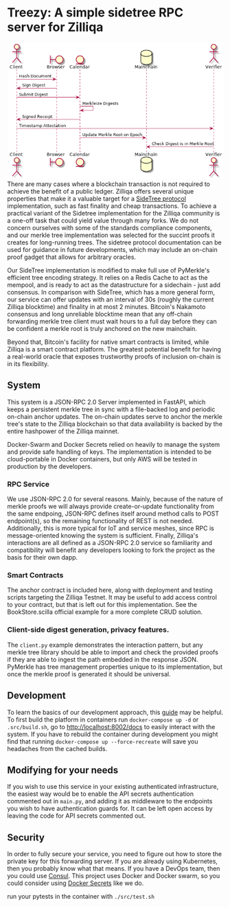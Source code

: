 # Treezy: A simple sidetree RPC server for Zilliqa 
![diagram](/docs/DT_Diagram.png)
There are many cases where a blockchain transaction is not required to achieve the benefit of a public ledger. Zilliqa offers several unique properties that make it a valuable target for a [SideTree protocol](https://github.com/decentralized-identity/sidetree/blob/master/docs/protocol.md) implementation, such as fast finality and cheap transactions. To achieve a practical variant of the Sidetree implementation for the Zilliqa community is a one-off task that could yield value through many forks. We do not concern ourselves with some of the standards compliance components, and our merkle tree implementation was selected for the succint proofs it creates for long-running trees. The sidetree protocol documentation can be used for guidance in future developments, which may include an on-chain proof gadget that allows for arbitrary oracles.

Our SideTree implementation is modified to make full use of PyMerkle's efficient tree encoding strategy. It relies on a Redis Cache to act as the mempool, and is ready to act as the datastructure for a sidechain - just add consensus. 
In comparison with SideTree, which has a more general form, our service can offer updates with an interval of 30s (roughly the current Zilliqa blocktime) and finality in at most 2 minutes. Bitcoin's Nakamoto consensus and long unreliable blocktime mean that any off-chain forwarding merkle tree client must wait hours to a full day before they can be confident a merkle root is truly anchored on the new mainchain. 

Beyond that, Bitcoin's facility for native smart contracts is limited, while Zilliqa is a smart contract platform. The greatest potential benefit for having a real-world oracle that exposes trustworthy proofs of inclusion on-chain is in its flexibility.


## System
This system is a JSON-RPC 2.0 Server implemented in FastAPI, which keeps a persistent merkle tree in sync with a file-backed log and periodic on-chain anchor updates. The on-chain updates serve to anchor the merkle tree's state to the Zilliqa blockchain so that data availability is backed by the entire hashpower of the Zilliqa mainnet.

Docker-Swarm and Docker Secrets relied on heavily to manage the system and provide safe handling of keys. The implementation is intended to be cloud-portable in Docker containers, but only AWS will be tested in production by the developers.
 
### RPC Service
We use JSON-RPC 2.0 for several reasons. Mainly, because of the nature of merkle proofs we will always provide create-or-update functionality from the same endpoing, JSON-RPC defines itself around method calls to POST endpoint(s), so the remaining functionality of REST is not needed. Additionally, this is more typical for IoT and service meshes, since RPC is message-oriented knowing the system is sufficient. Finally, Zilliqa's interactions are all defined as a JSON-RPC 2.0 service so familiarity and compatibility will benefit any developers looking to fork the project as the basis for their own dapp. 

### Smart Contracts

The anchor contract is included here, along with deployment and testing scripts targeting the Zilliqa Testnet. It may be useful to add access control to your contract, but that is left out for this implementation. See the BookStore.scilla official example for a more complete CRUD solution.

### Client-side digest generation, privacy features.
The `client.py` example demonstrates the interaction pattern, but any merkle tree library should be able to import and check the provided proofs if they are able to ingest the path embedded in the response JSON. PyMerkle has tree management properties unique to its implementation, but once the merkle proof is generated it should be universal.

## Development

To learn the basics of our development approach, this [guide](https://testdriven.io/blog/fastapi-crud/) may be helpful.
To first build the platform in containers run `docker-compose up -d` or `.src/build.sh`, go to 
[http://localhost:8002/docs](http://localhost:8002/docs) to easily interact with the system.
If you have to rebuild the container during development you might find that running `docker-compose up --force-recreate` will save you headaches from the cached builds.

## Modifying for your needs

If you wish to use this service in your existing authenticated infrastructure, the easiest way would be to enable the API secrets authentication commented out in `main.py`, and adding it as middleware to the endpoints you wish to have authentication guards for. It can be left open access by leaving the code for API secrets commented out.

## Security

In order to fully secure your service, you need to figure out how to store the private key for this forwarding server. If you are already using Kubernetes, then you probably know what that means. If you have a DevOps team, then you could use [Consul](https://www.consul.io/). This project uses Docker and Docker swarm, so you could consider using [Docker Secrets](https://www.docker.com/blog/docker-secrets-management/) like we do.


run your pytests in the container with `./src/test.sh`